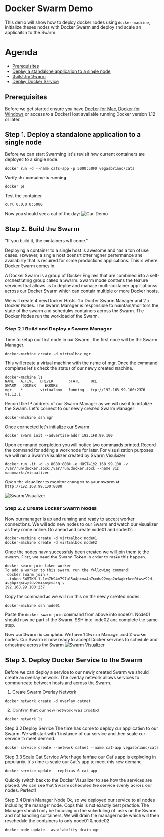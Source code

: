 # Docker Swarm Demo
This demo will show how to deploy docker nodes using `docker-machine`, initialize theses nodes with Docker Swarm and deploy and scale an applicaiton to the Swarm.

# Agenda
- [Prerequisites](#prerequisites)
- [Deploy a standalone application to a single node](#deploy-app)
- [Build the Swarm](#Build-Swarm)
- [Deploy Docker Service](#deploy-service)

## Prerequisites
Before we get started ensure you have [Docker for Mac](https://docs.docker.com/docker-for-mac/), [Docker for Windows](https://docs.docker.com/docker-for-windows/) or access to a Docker Host available running Docker version 1.12 or later.

## <a name="deploy-app"></a>Step 1. Deploy a standalone application to a single node
Before we can start Swarming let's revisit how current containers are deployed to a single node.

    docker run -d --name cats-app -p 5000:5000 vegasbrianc/cats

Verify the container is running

    docker ps

Test the container

    curl 0.0.0.0:5000

Now you should see a cat of the day:
![Curl Demo](https://github.com/vegasbrianc/docker-ch-meetup10/blob/master/images/curl_demo.png)

## <a name="Build-Swarm"></a>Step 2. Build the Swarm
"If you build it, the containers will come."

Deploying a container to a single host is awesome and has a ton of use cases. However, a single host doens't offer higher performance and availability that is required for some productions applications. This is where Docker Swarm comes in.

A Docker Swarm is a group of Docker Engines that are combined into a self-orchestrating group called a Swarm. Swarm mode contains the feature services that allows us to deploy and manage multi-container applicationss across our Docker Swarm which can contain multiple or more Docker hosts.

We will create 4 new Docker Hosts. 1 x Docker Swarm Manager and 2 x Docker Nodes. The Swarm Manager is responsible to maintain/monitors the state of the swarm and schedules containers across the Swarm. The Docker Nodes run the workload of the Swarm.

### Step 2.1 Build and Deploy a Swarm Manager
Time to setup our first node in our Swarm. The first node will be the Swarm Manager.

    docker-machine create -d virtualbox mgr

This will create a virtual machine with the name of mgr. Once the command completes let's check the status of our newly created machine.

    docker-machine ls
    NAME   ACTIVE   DRIVER       STATE     URL                         SWARM   DOCKER    ERRORS
    mgr    *        virtualbox   Running   tcp://192.168.99.100:2376           v1.12.1

Record the IP address of our Swarm Manager as we will use it to initalize the Swarm. Let's connect to our newly created Swarm Manager

    docker-machine ssh mgr

Once connected let's initialize our Swarm

    docker swarm init --advertise-addr 192.168.99.100

Upon command completion you will notice two commands printed. Record the command for adding a work node for later. For visualization purposes we will run a Swarm Visualizer created by [Swarm Visulaizer](https://github.com/ManoMarks/docker-swarm-visualizer)

    docker run -it -d -p 8080:8080 -e HOST=192.168.99.100 -v /var/run/docker.sock:/var/run/docker.sock --name viz manomarks/visualizer
    
Open the visualizer to monitor changes to your swarm at `http://192.168.99.100:8080`

![Swarm Visualizer](https://github.com/vegasbrianc/docker-ch-meetup10/blob/master/images/swarm_mgr.png)


### Step 2.2 Create Docker Swarm Nodes
Now our manager is up and running and ready to accept worker connections. We will add new nodes to our Swarm and watch our visualizer as they come online. Go ahead and create node01 and node02.

    docker-machine create -d virtualbox node01
    docker-machine create -d virtualbox node02
    
Once the nodes have successfuly been created we will join them to the swarm. First, we need the Swarm Token in order to make this happen.

    docker swarm join-token worker
    To add a worker to this swarm, run the following command:
     docker swarm join \
    --token SWMTKN-1-1vh7h94m797al5a4pcma4p7nxdw22vqa2udwgkrkcd0twsz92d-4xgkpsqo1wyi0v7m4pnqcv2eq \
    192.168.99.100:237

Copy the command as we will run this on the newly created nodes.

    docker-machine ssh node01

Paste the `docker swarm join` command from above into node01. Node01 should now be part of the Swarm. SSH into node02 and complete the same step. 

Now our Swarm is complete. We have 1 Swarm Manager and 2 worker nodes. Our Swarm is now ready to accept Docker services to schedule and orhestrate across the Swarm
![Swarm Visualizer](https://github.com/vegasbrianc/docker-ch-meetup10/blob/master/images/swarm_all_nodes.png)


## <a name="deploy-service"></a>Step 3. Deploy Docker Service to the Swarm
Before we can deploy a service to our newly created Swarm we should create an overlay network. The overlay network allows services to communicate between hosts and across the Swarm.

  1. Create Swarm Overlay Network

    docker network create -d overlay catnet

  2. Confirm that our new network was created

    docker network ls 

Step 3.2 Deploy Service
The time has come to deploy our application to our Swarm. We will start with 1 instance of our service and then scale our service to meet demand.

    docker service create --network catnet --name cat-app vegasbrianc/cats

Step 3.3 Scale Cat Service
After huge fanfare our Cat's app is exploding in populartiy. It's time to scale our Cat's app to meet this new demand.

    docker service update --replicas 6 cat-app

Quickly switch back to the Docker Visualizer to see how the services are placed. We can see that Swarm scheduled the service evenly across our nodes. Perfect!

Step 3.4 Drain Manager Node
Ok, so we deployed our service to all nodes including the manager node. Oops this is not exactly best practice. The Manager should only be focusing on the scheduling of tasks on the Swarm and not handling containers. We will drain the manager node which will then reschedule the containers to only node01 & node02

    docker node update --availability drain mgr
